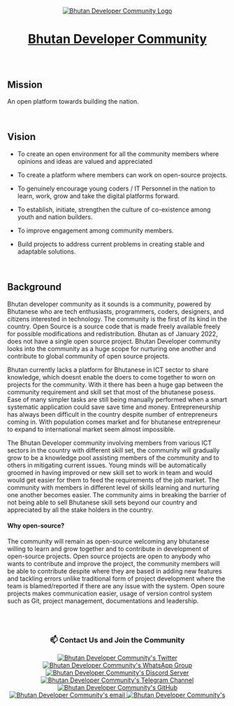 <p align="center">
 <a target="_blank" href="https://www.devbt.org">
  <img src="https://devbt.org/assets/images/socials-cover.png" alt="Bhutan Developer Community Logo" />
 </a>
</p>

# <a href="https://www.devbt.org" target="_blank"> <p align="center">Bhutan Developer Community</p> </a>
 
 <br/>
 
<!--  Don't write above this -->
 
## Mission

An open platform towards building the nation. 

<br/>

## Vision

- To create an open environment for all the community members where opinions and ideas are valued and appreciated

- To create a platform where members can work on open-source projects.

- To genuinely encourage young coders / IT Personnel in the nation to learn, work, grow and take the digital platforms forward.

- To establish, initiate, strengthen the culture of co-existence among youth and nation builders.

- To improve engagement among community members.

- Build projects to address current problems in creating stable and adaptable solutions. 

<br/>

## Background


Bhutan developer community as it sounds is a community, powered by Bhutanese who are tech enthusiasts, programmers, coders, designers, and citizens interested in technology. The community is the first of its kind in the country.  Open Source is a source code that is made freely available freely for possible modifications and redistribution. Bhutan as of January 2022, does not have a single open source project. Bhutan Developer community looks into the community as a huge scope for nurturing one another and contribute to global community of open source projects.

Bhutan currently lacks a platform for Bhutanese in ICT sector to share knowledge, which doesnt enable the doers to come together to worn on projects for the community. With it there has been a huge gap between the community requirement and skill set that most of the bhutanese posess. Ease of many simpler tasks are still being manually performed when a smart systematic application could save save time and money. Entrepreneurship has always been difficult in the country despite number of entrepreneurs coming in. With population comes market and for bhutanese entrepreneur to expand to international market seem almost impossible.

The Bhutan Developer community involving members from various ICT sectors in the country with different skill set, the community will gradually grow to be a knowledge pool assisting members of the community and to others in mitigating current issues. Young minds will be automatically groomed in having improved or new skill set to work in team and would would get easier for them to feed the requirements of the job market. The community with members in different level of skills learning and nurturing one another becomes easier. The community aims in breaking the barrier of not being able to sell Bhutanese skill sets beyond our country and appreciated by all the stake holders in the country.


#### Why open-source?

The community will remain as open-source welcoming any bhutanese willing to learn and grow together and to contribute in development of open-source projects. Open source projects are open to anybody who wants to contribute and improve the project, the community members will be able to contribute despite where they are based in adding new features and tackling errors unlike traditional form of project development where the team is blamed/reported if there are any issue with the system. Open soure projects makes communication easier, usage of version control system such as Git, project management, documentations and leadership.

<br/>

<!-- Dont write anything below this -->

#
 
 ### <p align="center">📫 Contact Us and Join the Community </p>
 
<p align="center">
 <a href="https://twitter.com/btdevcommunity">
  <img src="https://img.shields.io/badge/Twitter-1DA1F2?style=for-the-badge&logo=twitter&logoColor=white" alt="Bhutan Developer Community's Twitter" />     
 </a>
 <a target="_blank" href="https://chat.whatsapp.com/ByKjpnV2ajsBiqG140WEI2">
  <img src="https://img.shields.io/badge/whatsapp-25D366?style=for-the-badge&logo=WhatsApp&logoColor=white" alt="Bhutan Developer Community's WhatsApp Group" />     
 </a>
 <a target="_blank" href="https://discord.gg/kfG4Z9qBEb">
  <img src="https://img.shields.io/badge/discord-7289DA?style=for-the-badge&logo=Discord&logoColor=white" alt="Bhutan Developer Community's Discord Server" />     
 </a>
 <a href="https://t.me/+0WfVhQysyQFiOTg1">
  <img src="https://img.shields.io/badge/Telegram-229ED9?style=for-the-badge&logo=telegram&logoColor=white" alt="Bhutan Developer Community's Telegram Channel" />   
 </a>
 <a target="_blank" href="https://github.com/btdevcommunity">
  <img src="https://img.shields.io/badge/GitHub-171515?style=for-the-badge&logo=github&logoColor=white" alt="Bhutan Developer Community's GitHub" />     
 </a>
 <a target="_blank" href="mailto:btdevelopercommunity@gmail.com">
  <img src="https://img.shields.io/badge/email-3357C0?style=for-the-badge&logo=gmail&logoColor=white" alt="Bhutan Developer Community's email" />     
 </a>
 <a target="_blank" href="https://www.devbt.org">
  <img src="https://img.shields.io/badge/Website-1EBBEE?style=for-the-badge&logo=internetexplorer&logoColor=white" alt="Bhutan Developer Community's" />     
 </a>
</p>

